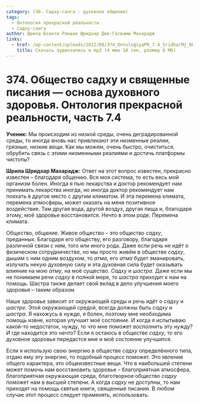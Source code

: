 ```yaml
---
category: (30. Садху-санга - духовное общение)
tags:
  - Онтология прекрасной реальности
  - Садху-санга
author: Шрила Бхакти Ракшак Шридхар Дев-Госвами Махарадж
links:
  - href: /wp-content/uploads/2012/08/374_OntologiyaPR_7.4_SridharMj_Obwestvo_sadhu_i_svyawennye_pisaniya-osnova_duhovnogo_zdorovya.mp3
    title: Скачать аудиозапись в mp3 (4 мин 10 сек, размер 6 Мб)
---
```


# 374. Общество садху и священные писания — основа духовного здоровья. Онтология прекрасной реальности, часть 7.4

**Ученик:** Мы происходим из низкой среды, очень деградированной среды, то иногда вновь нас привлекают эти низменные реалии, грязные, низкие вещи. Как мы можем, очень быстро, очиститься, обрубить связь с этими низменными реалиями и достичь платформы чистоты?

**Шрила Шридхар Махарадж:** Ответ на этот вопрос известен, прекрасно известен – благодаря общению. Вся моя система, то есть весь мой организм болен. Иногда я пью лекарства и доктор рекомендует нам принимать лекарства иногда, но иногда доктор рекомендует нам поехать в другое место с другим климатом. И эта перемена климата, перемена атмосферы, может оказать на меня позитивное воздействие. Там другая вода, другой воздух, другая пища и, благодаря этому, моё здоровье восстановится. Нечто в этом роде. Перемена климата.

Общество, общение. Живое общество – это общество *садху*, преданных. Благодаря его обществу, его разговору, благодаря различной связи с ним, того или иного рода. Даже если речь не идёт о физическом сотрудничестве, но мы просто живём в обществе *садху*, дышим с ним одним воздухом, то *атма*, его *атма* будет эманировать, излучать некую духовную силу и эта духовная сила будет оказывать влияние на мою *атму*, на моё существо. *Садху* и *шастра.* Даже если мы не понимаем речи *садху* в полной мере, то *шастра* приходит к нам на помощь. Шастра также делает свой вклад в дело улучшения моего здоровья – таким образом.

Наше здоровье зависит от окружающей среды и речь идёт о *садху* и *шастре*. Этой окружающей средой, всегда должны быть *садху* и *шастра*. Я нахожусь в нужде, я болен, поэтому мне необходима помощь извне, которая улучшит моё состояние. И когда я испытываю какой-то недостаток, нужду, то что мне поможет восполнить эту нужду? И где находится это нечто? Если я остаюсь в обществе *садху*, то его духовное здоровье передастся мне и моё состояние улучшится.

Если я использую свою энергию в обществе *садху* определённого типа, отдаю ему эту энергию, то подобный процесс поможет. Это явление общего характера, это общеизвестные вещи. Что в наибольшей степени может помочь нам восстановить здоровье – благоприятная атмосфера, благоприятная окружающая среда, благотворное общество *садху* поможет нам в высшей степени. А когда *садху* не доступны, то нам приходят на помощь святые книги, священные писания. В любом случае этот процесс следует применять, использовать.

